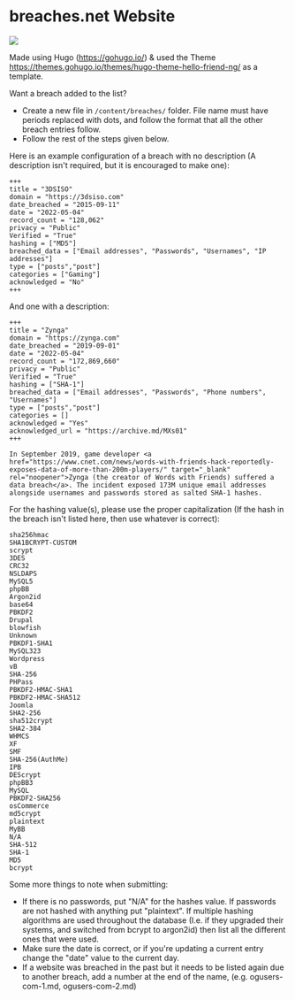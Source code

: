 # breaches.net Website
![](https://a.pomf.cat/yoymgd.png)

Made using Hugo (https://gohugo.io/) & used the Theme https://themes.gohugo.io/themes/hugo-theme-hello-friend-ng/ as a template.

Want a breach added to the list?

- Create a new file in `/content/breaches/` folder. File name must have periods replaced with dots, and follow the format that all the other breach entries follow.
- Follow the rest of the steps given below.

Here is an example configuration of a breach with no description (A description isn't required, but it is encouraged to make one):
```
+++
title = "3DSISO"
domain = "https://3dsiso.com"
date_breached = "2015-09-11"
date = "2022-05-04"
record_count = "128,062"
privacy = "Public"
Verified = "True"
hashing = ["MD5"]
breached_data = ["Email addresses", "Passwords", "Usernames", "IP addresses"]
type = ["posts","post"]
categories = ["Gaming"]
acknowledged = "No"
+++
```

And one with a description:
```
+++
title = "Zynga"
domain = "https://zynga.com"
date_breached = "2019-09-01"
date = "2022-05-04"
record_count = "172,869,660"
privacy = "Public"
Verified = "True"
hashing = ["SHA-1"]
breached_data = ["Email addresses", "Passwords", "Phone numbers", "Usernames"]
type = ["posts","post"]
categories = []
acknowledged = "Yes"
acknowledged_url = "https://archive.md/MXs01"
+++

In September 2019, game developer <a href="https://www.cnet.com/news/words-with-friends-hack-reportedly-exposes-data-of-more-than-200m-players/" target="_blank" rel="noopener">Zynga (the creator of Words with Friends) suffered a data breach</a>. The incident exposed 173M unique email addresses alongside usernames and passwords stored as salted SHA-1 hashes.
```

For the hashing value(s), please use the proper capitalization (If the hash in the breach isn't listed here, then use whatever is correct):
```
sha256hmac
SHA1BCRYPT-CUSTOM
scrypt
3DES
CRC32
NSLDAPS
MySQL5
phpBB
Argon2id
base64
PBKDF2
Drupal
blowfish
Unknown
PBKDF1-SHA1
MySQL323
Wordpress
vB
SHA-256
PHPass
PBKDF2-HMAC-SHA1
PBKDF2-HMAC-SHA512
Joomla
SHA2-256
sha512crypt
SHA2-384
WHMCS
XF
SMF
SHA-256(AuthMe)
IPB
DEScrypt
phpBB3
MySQL
PBKDF2-SHA256
osCommerce
md5crypt
plaintext
MyBB
N/A
SHA-512
SHA-1
MD5
bcrypt
```

Some more things to note when submitting:

- If there is no passwords, put "N/A" for the hashes value. If passwords are not hashed with anything put "plaintext". If multiple hashing algorithms are used throughout the database (I.e. if they upgraded their systems, and switched from bcrypt to argon2id) then list all the different ones that were used.
- Make sure the date is correct, or if you're updating a current entry change the "date" value to the current day.
- If a website was breached in the past but it needs to be listed again due to another breach, add a number at the end of the name, (e.g. ogusers-com-1.md, ogusers-com-2.md)
